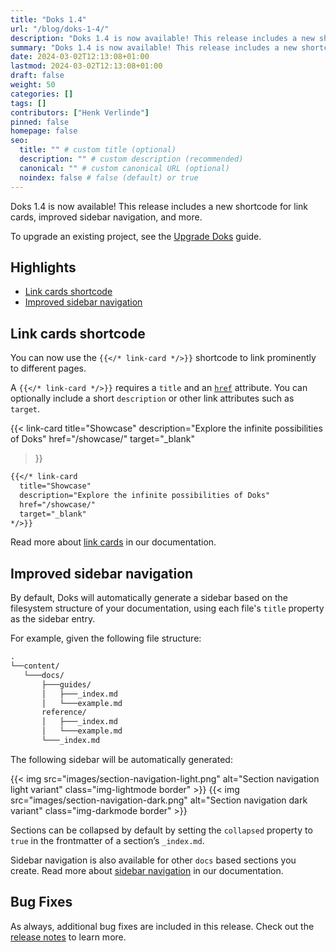```yaml
---
title: "Doks 1.4"
url: "/blog/doks-1-4/"
description: "Doks 1.4 is now available! This release includes a new shortcode for link cards, improved sidebar navigation, and more."
summary: "Doks 1.4 is now available! This release includes a new shortcode for link cards, improved sidebar navigation, and more."
date: 2024-03-02T12:13:08+01:00
lastmod: 2024-03-02T12:13:08+01:00
draft: false
weight: 50
categories: []
tags: []
contributors: ["Henk Verlinde"]
pinned: false
homepage: false
seo:
  title: "" # custom title (optional)
  description: "" # custom description (recommended)
  canonical: "" # custom canonical URL (optional)
  noindex: false # false (default) or true
---
```


Doks 1.4 is now available! This release includes a new shortcode for link cards, improved sidebar navigation, and more.

To upgrade an existing project, see the [Upgrade Doks](/docs/start-here/upgrade-doks/) guide.

<!-- omit in toc -->
## Highlights

- [Link cards shortcode](#link-cards-shortcode)
- [Improved sidebar navigation](#improved-sidebar-navigation)

## Link cards shortcode

You can now use the `{{</* link-card */>}}` shortcode to link prominently to different pages.

A `{{</* link-card */>}}` requires a `title` and an [`href`](https://developer.mozilla.org/en-US/docs/Web/HTML/Element/a#href) attribute. You can optionally include a short `description` or other link attributes such as `target`.

{{< link-card
  title="Showcase"
  description="Explore the infinite possibilities of Doks"
  href="/showcase/"
  target="_blank"
>}}

```md
{{</* link-card
  title="Showcase"
  description="Explore the infinite possibilities of Doks"
  href="/showcase/"
  target="_blank"
*/>}}
```

Read more about [link cards](https://getdoks.org/docs/basics/shortcodes/#link-cards) in our documentation.

## Improved sidebar navigation

By default, Doks will automatically generate a sidebar based on the filesystem structure of your documentation, using each file's `title` property as the sidebar entry.

For example, given the following file structure:

```md
.
└──content/
   └───docs/
       ├───guides/
       │   ├───_index.md
       │   └───example.md
       reference/
       │   ├───_index.md
       │   └───example.md
       └───_index.md
```

The following sidebar will be automatically generated:

{{< img src="images/section-navigation-light.png" alt="Section navigation light variant" class="img-lightmode border" >}}
{{< img src="images/section-navigation-dark.png" alt="Section navigation dark variant" class="img-darkmode border" >}}

Sections can be collapsed by default by setting the `collapsed` property to `true` in the frontmatter of a section’s `_index.md`.

Sidebar navigation is also available for other `docs` based sections you create. Read more about [sidebar navigation](https://getdoks.org/docs/basics/navigation/#sidebar) in our documentation.

<!-- omit in toc -->
## Bug Fixes

As always, additional bug fixes are included in this release. Check out the [release notes](https://github.com/gethyas/doks-core/releases/tag/v1.4.0) to learn more.
